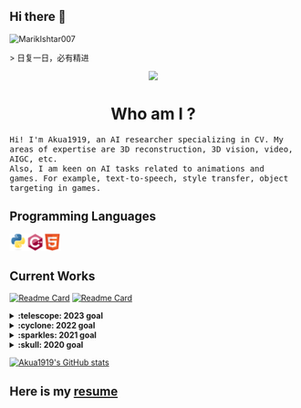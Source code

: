 ## Hi there 👋
<p align="left"> <img src="https://komarev.com/ghpvc/?username=Akua1919" alt="MarikIshtar007" /> </p>
> 日复一日，必有精进
<p align="center">
  <samp>
    <img src="https://user-images.githubusercontent.com/5679180/79618120-0daffb80-80be-11ea-819e-d2b0fa904d07.gif" width="28px">
  </samp>
</p>

# <center> Who am I ?
<p align="left">
    <samp>
    Hi! I'm Akua1919, an AI researcher specializing in CV. My areas of expertise are 3D reconstruction, 3D vision, video, AIGC, etc.
    <br>
    Also, I am keen on AI tasks related to animations and games. For example, text-to-speech, style transfer, object targeting in games.
    </samp>
</p>

## Programming Languages
<img src = 'https://github.com/Akua1919/Akua1919/blob/main/images/python.svg' width='30'><img src = 'https://github.com/Akua1919/Akua1919/blob/main/images/cpp.svg' width='30'><img src = 'https://github.com/Akua1919/Akua1919/blob/main/images/html.svg' width='30'>

## Current Works
[![Readme Card](https://github-readme-stats.vercel.app/api/pin/?username=Akua1919&repo=Akua1919&theme=ambient_gradient)](https://github.com/Akua1919/Akua1919)
[![Readme Card](https://github-readme-stats.vercel.app/api/pin/?username=Akua1919&repo=Akua1919.github.io&theme=ambient_gradient)](https://github.com/Akua1919/Akua1919.github.io)

<details>
  <summary><b>:telescope: 2023 goal</b></summary>
  I've become deeply committed to <a href="https://www.optimism.io/vision">Optimism's vision</a> of the decentralized future. My most important goal this year is to grow the design function at OP Labs such that I'm the worst designer on the team. Building this design team will be my ongoing contribution in supporting Optimism's progress on solving gnarly problems like public goods funding, identity, and contribution in web3.
</details>

<details>
  <summary><b>:cyclone: 2022 goal</b></summary>
   My 2022 goal was to start learning and designing for governance in web3. This is still an ongoing journey, but I've made some progress through my time at OP Labs :relieved:
</details>

<details>
  <summary><b>:sparkles: 2021 goal</b></summary>
  ✨ <strong><a href="https://prettygood.club/">I DID IT!</a></strong> ✨ I <i>finally</i> focused on a body of work in pottery. I'm damn proud. Going to keep it up, but slowly. :)<br><br>
  <i>I didn't complete my 2020 goal, but it was a crazy different year 😂 In 2021, I want to finally have a portfolio site and make an online storefront for my <a href="https://www.instagram.com/prettygoodclub/" target="_blank">pottery</a>. Here's to new aspirations and forgiving yourself for not finishing every goal you set for yourself for the new year.</i>
</details>

<details>
  <summary><b>:skull: 2020 goal</b></summary>
  I want to make a little game this year.<br>I'm currently working on a small gameboy game with <a href="https://github.com/tfgrimes">@tfgrimes</a> using <a href="https://github.com/chrismaltby/gb-studio" target="_blank">GBStudio.dev</a>, which is an awesome game creator tool that makes it really easy to design a game if you're primarily focusing on the art and story (like myself). I'm hoping to print this on a cartridge when I'm done so you can actually experience it on a Gameboy!
</details>

[![Akua1919's GitHub stats](https://github-readme-stats.vercel.app/api?username=Akua1919&show_icons=true&theme=ambient_gradient)](https://github.com/Akua1919)

## Here is my [resume](https://Akua1919.github.io)


<!--
**Akua1919/Akua1919** is a ✨ _special_ ✨ repository because its `README.md` (this file) appears on your GitHub profile.

Here are some ideas to get you started:

- 🔭 I’m currently working on ...
- 🌱 I’m currently learning ...
- 👯 I’m looking to collaborate on ...
- 🤔 I’m looking for help with ...
- 💬 Ask me about ...
- 📫 How to reach me: ...
- 😄 Pronouns: ...
- ⚡ Fun fact: ...
-->
